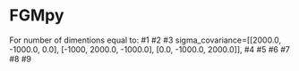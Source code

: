 # FGMpy

For number of dimentions equal to:
#1
#2
#3 
sigma_covariance=[[2000.0, -1000.0, 0.0], [-1000, 2000.0, -1000.0], [0.0, -1000.0, 2000.0]],
#4
#5
#6
#7
#8
#9

